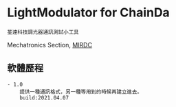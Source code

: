 # LightModulator for ChainDa

	荃達科技調光器通訊測試小工具
  
  Mechatronics Section, [MIRDC](https://www.mirdc.org.tw/)

## 軟體歷程

	- 1.0
		提供一種通訊格式，另一種等用到的時候再建立進去。
		build:2021.04.07
